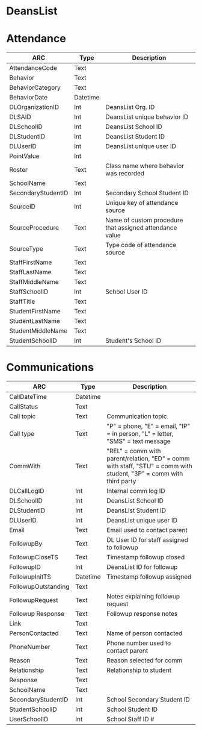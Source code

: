 # DeansList

# Attendance

| ARC            | Type    | Description                                     |
|--------------------|--------------|---------------------------------------------------------|
| AttendanceCode     | Text   |                                                         |
| Behavior           | Text |                                                         |
| BehaviorCategory   | Text |                                                         |
| BehaviorDate       | Datetime     |                                                         |
| DLOrganizationID   | Int          | DeansList Org. ID                                       |
| DLSAID             | Int          | DeansList unique behavior ID                            |
| DLSchoolID         | Int          | DeansList School ID                                     |
| DLStudentID        | Int          | DeansList Student ID                                    |
| DLUserID           | Int          | DeansList unique user ID                                |
| PointValue         | Int          |                                                         |
| Roster             | Text | Class name where behavior was recorded                  |
| SchoolName         | Text |                                                         |
| SecondaryStudentID | Int          | Secondary School Student ID                             |
| SourceID           | Int          | Unique key of attendance source                         |
| SourceProcedure    | Text | Name of custom procedure that assigned attendance value |
| SourceType         | Text | Type code of attendance source                          |
| StaffFirstName     | Text |                                                         |
| StaffLastName      | Text |                                                         |
| StaffMiddleName    | Text |                                                         |
| StaffSchoolID      | Int          | School User ID                                          |
| StaffTitle         | Text |                                                         |
| StudentFirstName   | Text |                                                         |
| StudentLastName    | Text |                                                         |
| StudentMiddleName  | Text |                                                         |
| StudentSchoolID    | Int          | Student's School ID                                     |

# Communications

| ARC                | Type         | Description                                             |
|--------------------|--------------|---------------------------------------------------------|
| CallDateTime     | Datetime   |                                                         |
| CallStatus         | Text |                                                         |
| Call topic   | Text | Communication topic                                                        |
| Call type       | Text    | "P" = phone, "E" = email, "IP" = in person, "L" = letter, "SMS" = text message                                                        |
| CommWith  | Text      | "REL" = comm with parent/relation, "ED" = comm with staff, "STU" = comm with student, "3P" = comm with third party                                      |
| DLCallLogID        | Int          | Internal comm log ID                      |
| DLSchoolID         | Int          | DeansList School ID                                     |
| DLStudentID        | Int          | DeansList Student ID                                    |
| DLUserID           | Int          | DeansList unique user ID                                |
| Email        | Text          | Email used to contact parent                                                        |
| FollowupBy            | Text | DL User ID for staff assigned to followup               |
| FollowupCloseTS      | Text | Timestamp followup closed                                                        |
| FollowupID | Int          | DeansList ID for followup                           |
| FollowupInitTS         | Datetime         | Timestamp followup assigned                         |
| FollowupOutstanding    | Text |                                                         |
| FollowupRequest        | Text | Notes explaining followup request                        |
| Followup Response     | Text | Followup response notes                                                        |
| Link     | Text |                                                         |
| PersonContacted   | Text | Name of person contacted                                                        |
| PhoneNumber      | Text         | Phone number used to contact parent                                          |
| Reason         | Text | Reason selected for comm                                                        |
| Relationship   | Text | Relationship to student                                                        |
| Response    | Text |                                                         |
| SchoolName  | Text |                                                         |
| SecondaryStudentID    | Int          | School Secondary Student ID                                    |
| StudentSchoolID  | Int | School Student ID                                                        |
| UserSchoolID    | Int          | School Staff ID #                                    |
